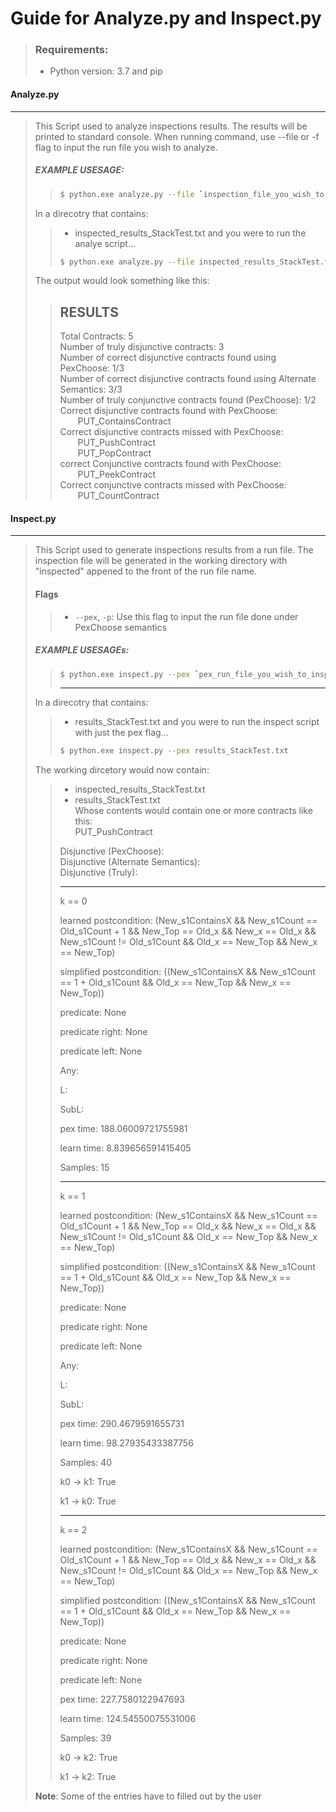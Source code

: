 # Guide for Analyze.py and Inspect.py

> ### Requirements:
> - Python version: 3.7 and pip

#### Analyze.py
---
> This Script used to analyze inspections results.
> The results will be printed to standard console.
> When running command, use --file or -f flag to input the run file you wish to analyze.
> ##### EXAMPLE USESAGE:
>> ```sh
>> $ python.exe analyze.py --file `inspection_file_you_wish_to_analyze.txt`
>> ```
> In a direcotry that contains:
>> - inspected_results_StackTest.txt
> and you were to run the analye script...
>> ```sh
>> $ python.exe analyze.py --file inspected_results_StackTest.txt
>> ```
> The output would look something like this:
>> RESULTS
>> ---
>> Total Contracts: 5 <br>
>> Number of truly disjunctive contracts: 3 <br>
>> Number of correct disjunctive contracts found using PexChoose: 1/3 <br>
>> Number of correct disjunctive contracts found using Alternate Semantics: 3/3 <br>
>> Number of truly conjunctive contracts found (PexChoose): 1/2 <br>
>> Correct disjunctive contracts found with PexChoose: <br>
>> &emsp;&emsp;PUT_ContainsContract <br>
>> Correct disjunctive contracts missed with PexChoose: <br>
>> &emsp;&emsp;PUT_PushContract <br>
>> &emsp;&emsp;PUT_PopContract <br>
>> correct Conjunctive contracts found with PexChoose: <br>
>> &emsp;&emsp;PUT_PeekContract <br>
>> Correct conjunctive contracts missed with PexChoose: <br>
>> &emsp;&emsp;PUT_CountContract

#### Inspect.py
---
> This Script used to generate inspections results from a run file.
> The inspection file will be generated in the working directory with "inspected" appened to the front of the run file name.
> #### Flags
>> * `--pex`, `-p`: Use this flag to input the run file done under PexChoose semantics
> ##### EXAMPLE USESAGEs:
>> ```sh
>> $ python.exe inspect.py --pex `pex_run_file_you_wish_to_inspect.txt`
>> ```
>> ---
> In a direcotry that contains:
>> - results_StackTest.txt
> and you were to run the inspect script with just the pex flag...
>> ```sh
>> $ python.exe inspect.py --pex results_StackTest.txt
>> ```
> The working dircetory would now contain:
>> - inspected_results_StackTest.txt
>> - results_StackTest.txt <br>
> Whose contents would contain one or more contracts like this: <br>
>> PUT_PushContract
>>
>> Disjunctive (PexChoose): <br>
>> Disjunctive (Alternate Semantics): <br>
>> Disjunctive (Truly): <br>
>>
>> ---
>> k == 0
>>
>> learned postcondition: (New_s1ContainsX && New_s1Count == Old_s1Count + 1 && New_Top == Old_x && New_x == Old_x && New_s1Count != Old_s1Count && Old_x == New_Top && New_x == New_Top)
>>
>> simplified postcondition: ((New_s1ContainsX && New_s1Count == 1 + Old_s1Count && Old_x == New_Top && New_x == New_Top))
>>
>> predicate: None
>> 
>> predicate right: None
>> 
>> predicate left: None
>> 
>> Any:
>>
>> L:
>>
>> SubL:
>>
>> pex time: 188.06009721755981
>>
>> learn time: 8.839656591415405
>> 
>> Samples: 15
>>
>> ---
>> k == 1
>> 
>> learned postcondition: (New_s1ContainsX && New_s1Count == Old_s1Count + 1 && New_Top == Old_x && New_x == Old_x && New_s1Count != Old_s1Count && Old_x == New_Top && New_x == New_Top)
>>
>> simplified postcondition: ((New_s1ContainsX && New_s1Count == 1 + Old_s1Count && Old_x == New_Top && New_x == New_Top))
>>
>> predicate: None
>>
>> predicate right: None
>>
>> predicate left: None
>>
>> Any:
>>
>> L:
>>
>> SubL:
>>
>> pex time: 290.4679591655731
>>
>> learn time: 98.27935433387756
>>
>> Samples: 40
>>
>> k0 -> k1: True
>> 
>> k1 -> k0: True
>>
>> ---
>> k == 2
>>
>> learned postcondition: (New_s1ContainsX && New_s1Count == Old_s1Count + 1 && New_Top == Old_x && New_x == Old_x && New_s1Count != Old_s1Count && Old_x == New_Top && New_x == New_Top)
>>
>> simplified postcondition: ((New_s1ContainsX && New_s1Count == 1 + Old_s1Count && Old_x == New_Top && New_x == New_Top))
>> 
>> predicate: None
>>
>> predicate right: None
>> 
>> predicate left: None
>>
>> pex time: 227.7580122947693
>>
>> learn time: 124.54550075531006
>>
>> Samples: 39
>> 
>> k0 -> k2: True
>>
>> k1 -> k2: True
>
> <strong>Note</strong>: Some of the entries have to filled out by the user